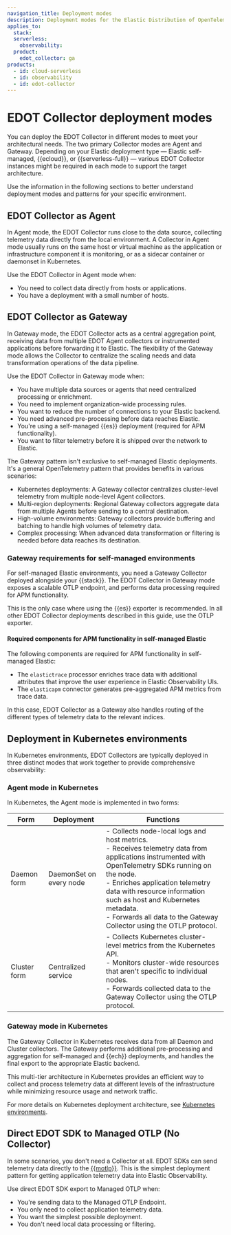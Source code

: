 ```yaml
---
navigation_title: Deployment modes
description: Deployment modes for the Elastic Distribution of OpenTelemetry (EDOT) Collector, including Agent and Gateway modes and when to use each.
applies_to:
  stack:
  serverless:
    observability:
  product:
    edot_collector: ga
products:
  - id: cloud-serverless
  - id: observability
  - id: edot-collector
---
```


# EDOT Collector deployment modes

You can deploy the EDOT Collector in different modes to meet your architectural needs. The two primary Collector modes are Agent and Gateway. Depending on your Elastic deployment type — Elastic self-managed, {{ecloud}}, or {{serverless-full}} — various EDOT Collector instances might be required in each mode to support the target architecture.

Use the information in the following sections to better understand deployment modes and patterns for your specific environment.

## EDOT Collector as Agent

In Agent mode, the EDOT Collector runs close to the data source, collecting telemetry data directly from the local environment. A Collector in Agent mode usually runs on the same host or virtual machine as the application or infrastructure component it is monitoring, or as a sidecar container or daemonset in Kubernetes.

Use the EDOT Collector in Agent mode when:

- You need to collect data directly from hosts or applications.
- You have a deployment with a small number of hosts.

## EDOT Collector as Gateway

In Gateway mode, the EDOT Collector acts as a central aggregation point, receiving data from multiple EDOT Agent collectors or instrumented applications before forwarding it to Elastic. The flexibility of the Gateway mode allows the Collector to centralize the scaling needs and data transformation operations of the data pipeline.

Use the EDOT Collector in Gateway mode when:

- You have multiple data sources or agents that need centralized processing or enrichment.
- You need to implement organization-wide processing rules.
- You want to reduce the number of connections to your Elastic backend.
- You need advanced pre-processing before data reaches Elastic.
- You're using a self-managed {{es}} deployment (required for APM functionality).
- You want to filter telemetry before it is shipped over the network to Elastic.

The Gateway pattern isn't exclusive to self-managed Elastic deployments. It's a general OpenTelemetry pattern that provides benefits in various scenarios:

- Kubernetes deployments: A Gateway collector centralizes cluster-level telemetry from multiple node-level Agent collectors.
- Multi-region deployments: Regional Gateway collectors aggregate data from multiple Agents before sending to a central destination.
- High-volume environments: Gateway collectors provide buffering and batching to handle high volumes of telemetry data.
- Complex processing: When advanced data transformation or filtering is needed before data reaches its destination.

### Gateway requirements for self-managed environments

For self-managed Elastic environments, you need a Gateway Collector deployed alongside your {{stack}}. The EDOT Collector in Gateway mode exposes a scalable OTLP endpoint, and performs data processing required for APM functionality.

This is the only case where using the {{es}} exporter is recommended. In all other EDOT Collector deployments described in this guide, use the OTLP exporter.

#### Required components for APM functionality in self-managed Elastic

The following components are required for APM functionality in self-managed Elastic:

- The `elastictrace` processor enriches trace data with additional attributes that improve the user experience in Elastic Observability UIs.
- The `elasticapm` connector generates pre-aggregated APM metrics from trace data.

In this case, EDOT Collector as a Gateway also handles routing of the different types of telemetry data to the relevant indices.

## Deployment in Kubernetes environments

In Kubernetes environments, EDOT Collectors are typically deployed in three distinct modes that work together to provide comprehensive observability:

### Agent mode in Kubernetes

In Kubernetes, the Agent mode is implemented in two forms:

| Form | Deployment | Functions |
|------|------------|-----------|
| Daemon form | DaemonSet on every node | - Collects node-local logs and host metrics.<br>- Receives telemetry data from applications instrumented with OpenTelemetry SDKs running on the node.<br>- Enriches application telemetry data with resource information such as host and Kubernetes metadata.<br>- Forwards all data to the Gateway Collector using the OTLP protocol. |
| Cluster form | Centralized service | - Collects Kubernetes cluster-level metrics from the Kubernetes API.<br>- Monitors cluster-wide resources that aren't specific to individual nodes.<br>- Forwards collected data to the Gateway Collector using the OTLP protocol. |

### Gateway mode in Kubernetes

The Gateway Collector in Kubernetes receives data from all Daemon and Cluster collectors. The Gateway performs additional pre-processing and aggregation for self-managed and {{ech}} deployments, and handles the final export to the appropriate Elastic backend.

This multi-tier architecture in Kubernetes provides an efficient way to collect and process telemetry data at different levels of the infrastructure while minimizing resource usage and network traffic.

For more details on Kubernetes deployment architecture, see [Kubernetes environments](../architecture/k8s.md).

## Direct EDOT SDK to Managed OTLP (No Collector)

In some scenarios, you don't need a Collector at all. EDOT SDKs can send telemetry data directly to the [{{motlp}}](../motlp.md). This is the simplest deployment pattern for getting application telemetry data into Elastic Observability.

Use direct EDOT SDK export to Managed OTLP when:

- You're sending data to the Managed OTLP Endpoint.
- You only need to collect application telemetry data.
- You want the simplest possible deployment.
- You don't need local data processing or filtering.
